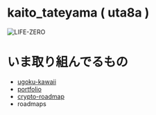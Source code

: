 # kaito\_tateyama ( uta8a )

![LIFE-ZERO](https://img.shields.io/badge/LIFE-ZERO-blue)

# いま取り組んでるもの

- [ugoku-kawaii](https://github.com/uta8a/ugoku-kawaii)
- [portfolio](https://github.com/uta8a/portfolio)
- [crypto-roadmap](https://github.com/uta8a/crypto-roadmap)
- roadmaps


